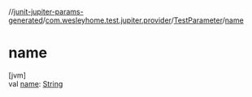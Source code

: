 //[junit-jupiter-params-generated](../../../index.md)/[com.wesleyhome.test.jupiter.provider](../index.md)/[TestParameter](index.md)/[name](name.md)

# name

[jvm]\
val [name](name.md): [String](https://kotlinlang.org/api/latest/jvm/stdlib/kotlin/-string/index.html)
